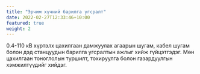 ```yaml
---
title: "Эрчим хүчний барилга угсралт"
date: 2022-02-27T12:33:46+10:00
featured: true
weight: 2
---
```


0.4-110 кВ хүртэлх цахилгаан дамжуулах агаарын шугам, кабел шугам болон дэд станцуудын барилга угсралтын ажлыг хийж гүйцэтгэдэг. Мөн цахилгаан тоноглолын туршилт, тохируулга болон газардуулгын хэмжилтүүдийг хийдэг.
